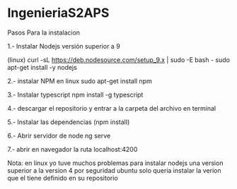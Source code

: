 # IngenieriaS2APS


Pasos Para la instalacion 

1.- Instalar Nodejs versión superior a 9 

(linux)
curl -sL https://deb.nodesource.com/setup_9.x | sudo -E bash -
sudo apt-get install -y nodejs

2.- instalar NPM en linux
sudo apt-get install npm

3.- Instalar typescript 
npm install -g typescript

4.- descargar el repositorio y entrar a la carpeta del archivo en terminal

5.- Instalar las dependencias (npm install)

6.- Abrir servidor de node ng serve

7.- abrir en navegador la ruta localhost:4200


Nota: en linux yo tuve muchos problemas para instalar nodejs una version superior a la version 4 por seguridad ubuntu solo queria instalar la verion que el tiene definido en su repositorio 

